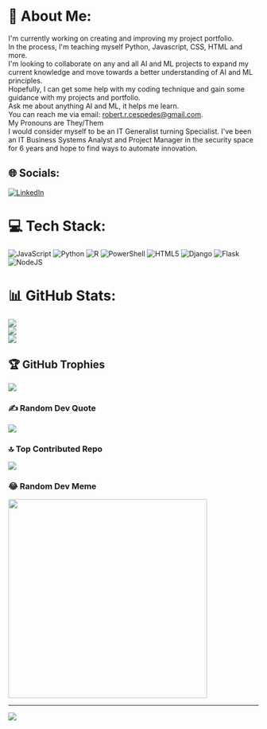 # 💫 About Me:
I'm currently working on creating and improving my project portfolio.<br>In the process, I'm teaching myself Python, Javascript, CSS, HTML and more.<br>I'm looking to collaborate on any and all AI and ML projects to expand my current knowledge and move towards a better understanding of AI and ML principles.<br>Hopefully, I can get some help with my coding technique and gain some guidance with my projects and portfolio.<br>Ask me about anything AI and ML, it helps me learn.<br>You can reach me via email: robert.r.cespedes@gmail.com.<br>My Pronouns are They/Them<br>I would consider myself to be an IT Generalist turning Specialist.  I've been an IT Business Systems Analyst and Project Manager in the security space for 6 years and hope to find ways to automate innovation.


## 🌐 Socials:
[![LinkedIn](https://img.shields.io/badge/LinkedIn-%230077B5.svg?logo=linkedin&logoColor=white)](https://linkedin.com/in/https://www.linkedin.com/in/robert-cespedes-/) 

# 💻 Tech Stack:
![JavaScript](https://img.shields.io/badge/javascript-%23323330.svg?style=for-the-badge&logo=javascript&logoColor=%23F7DF1E) ![Python](https://img.shields.io/badge/python-3670A0?style=for-the-badge&logo=python&logoColor=ffdd54) ![R](https://img.shields.io/badge/r-%23276DC3.svg?style=for-the-badge&logo=r&logoColor=white) ![PowerShell](https://img.shields.io/badge/PowerShell-%235391FE.svg?style=for-the-badge&logo=powershell&logoColor=white) ![HTML5](https://img.shields.io/badge/html5-%23E34F26.svg?style=for-the-badge&logo=html5&logoColor=white) ![Django](https://img.shields.io/badge/django-%23092E20.svg?style=for-the-badge&logo=django&logoColor=white) ![Flask](https://img.shields.io/badge/flask-%23000.svg?style=for-the-badge&logo=flask&logoColor=white) ![NodeJS](https://img.shields.io/badge/node.js-6DA55F?style=for-the-badge&logo=node.js&logoColor=white)
# 📊 GitHub Stats:
![](https://github-readme-stats.vercel.app/api?username=crmsnspwn&theme=dark&hide_border=false&include_all_commits=false&count_private=false)<br/>
![](https://github-readme-streak-stats.herokuapp.com/?user=crmsnspwn&theme=dark&hide_border=false)<br/>
![](https://github-readme-stats.vercel.app/api/top-langs/?username=crmsnspwn&theme=dark&hide_border=false&include_all_commits=false&count_private=false&layout=compact)

## 🏆 GitHub Trophies
![](https://github-profile-trophy.vercel.app/?username=crmsnspwn&theme=radical&no-frame=false&no-bg=true&margin-w=4)

### ✍️ Random Dev Quote
![](https://quotes-github-readme.vercel.app/api?type=horizontal&theme=dark)

### 🔝 Top Contributed Repo
![](https://github-contributor-stats.vercel.app/api?username=crmsnspwn&limit=5&theme=dark&combine_all_yearly_contributions=true)

### 😂 Random Dev Meme
<img src='https://randommeme-five.vercel.app/' style="height: 400px;"/>

---
[![](https://visitcount.itsvg.in/api?id=crmsnspwn&icon=4&color=6)](https://visitcount.itsvg.in)

<!-- Proudly created with GPRM ( https://gprm.itsvg.in ) -->
